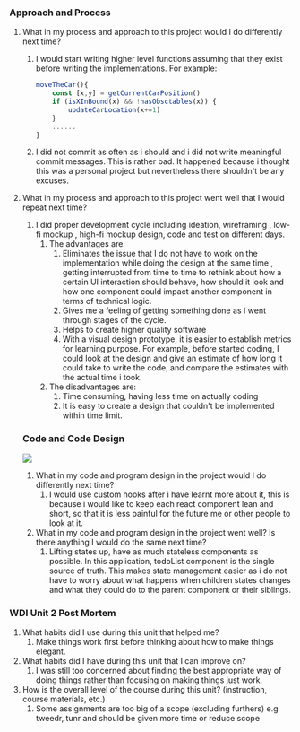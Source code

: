 ### Approach and Process

1. What in my process and approach to this project would I do differently next time?

   1. I would start writing higher level functions assuming that they exist before writing the implementations. For example:

      ```javascript
      moveTheCar(){
          const [x,y] = getCurrentCarPosition()
          if (isXInBound(x) && !hasObsctables(x)) {
              updateCarLocation(x+=1)
          }
          ......
      }
      
      ```

   2. I did not commit as often as i should and i did not write meaningful commit messages. This is rather bad. It happened because i thought this was a personal project but nevertheless there shouldn't be any excuses.

2. What in my process and approach to this project went well that I would repeat next time?

   1. I did proper development cycle including ideation, wireframing , low-fi mockup , high-fi mockup design, code and test on different days.  
      1. The advantages are
         1. Eliminates the issue that I do not have to work on the implementation while doing the design at the same time , getting interrupted from time to time to rethink about how a certain UI interaction should behave, how should it look and how one component could impact another component in terms of technical logic.
         2. Gives me a feeling of getting something done as I went through stages of the cycle.
         3. Helps to create higher quality software
         4. With a visual design prototype,  it is easier to establish metrics for learning purpose. For example, before started coding, I could look at the design and give an estimate of how long it could take to write the code, and compare the estimates with the actual time i took. 
      2. The disadvantages are:
         1. Time consuming, having less time on actually coding 
         2. It is easy to create a design that couldn't be implemented within time limit.

   

   ### Code and Code Design

   ![](https://cdn-std.droplr.net/files/acc_601720/bX09jp)

   1. What in my code and program design in the project would I do differently next time?
      1. I would use custom hooks after i have learnt more about it, this is because i would like to keep each react component lean and short, so that it is less painful for the future me or other people to look at it.
   2. What in my code and program design in the project went well? Is there anything I would do the same next time?
      1. Lifting states up, have as much stateless components as possible. In this application, todoList component is the single source of truth. This makes state management easier as i do not have to worry about what happens when children states changes and what they could do to the parent component or their siblings. 

   

### WDI Unit 2 Post Mortem

1. What habits did I use during this unit that helped me?
   1. Make things work first before thinking about how to make things elegant.
2. What habits did I have during this unit that I can improve on?
   1. I was still too concerned about finding the best appropriate way of doing things rather than focusing on making things just work.
3. How is the overall level of the course during this unit? (instruction, course materials, etc.)
   1. Some assignments are too big of a scope (excluding furthers) e.g tweedr, tunr and should be given more time or reduce scope
